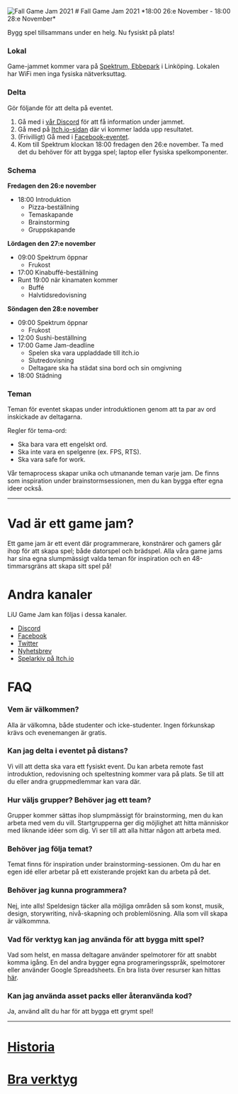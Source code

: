<img src="/static/img/gamejam/banner-fgj21.png" alt="Fall Game Jam 2021" id="gamejam-banner">
# Fall Game Jam 2021
*18:00 26:e November - 18:00 28:e November*

Bygg spel tillsammans under en helg. Nu fysiskt på plats!

### Lokal
Game-jammet kommer vara på [Spektrum, Ebbepark](https://sanktkors.se/lediga-lokaler/linkoping/ebbepark/spektrum/) i Linköping. Lokalen har WiFi men inga fysiska nätverksuttag.

### Delta

Gör följande för att delta på eventet.

1. Gå med i [vår Discord](https://discord.gg/eHgXYMS) för att få information under jammet.
2. Gå med på [Itch.io-sidan](https://itch.io/jam/liu-fall-game-jam-2021) där vi kommer ladda upp resultatet.
3. (Frivilligt) Gå med i [Facebook-eventet](https://www.facebook.com/events/592287468735232).
4. Kom till Spektrum klockan 18:00 fredagen den 26:e november. Ta med det du behöver för att bygga spel; laptop eller fysiska spelkomponenter.

### Schema
**Fredagen den 26:e november**

- 18:00 Introduktion
    - Pizza-beställning
    - Temaskapande
    - Brainstorming
    - Gruppskapande

**Lördagen den 27:e november**

- 09:00 Spektrum öppnar
    - Frukost
- 17:00 Kinabuffé-beställning
- Runt 19:00 när kinamaten kommer
    - Buffé 
    - Halvtidsredovisning

**Söndagen den 28:e november**

- 09:00 Spektrum öppnar
    - Frukost
- 12:00 Sushi-beställning
- 17:00 Game Jam-deadline
    - Spelen ska vara uppladdade till itch.io
    - Slutredovisning
    - Deltagare ska ha städat sina bord och sin omgivning
- 18:00 Städning

### Teman

Teman för eventet skapas under introduktionen genom att ta par av ord inskickade av deltagarna.

Regler för tema-ord:

- Ska bara vara ett engelskt ord.
- Ska inte vara en spelgenre (ex. FPS, RTS).
- Ska vara safe for work. 

Vår temaprocess skapar unika och utmanande teman varje jam. De finns som inspiration under brainstormsessionen, men du kan bygga efter egna ideer också.

---

# Vad är ett game jam?

Ett game jam är ett event där programmerare, konstnärer och gamers går ihop för
att skapa spel; både datorspel och brädspel. Alla våra game jams har sina egna
slumpmässigt valda teman för inspiration och en 48-timmarsgräns att skapa sitt
spel på!

# Andra kanaler

LiU Game Jam kan följas i dessa kanaler.

- [Discord](https://discord.gg/eHgXYMS)
- [Facebook](https://www.facebook.com/liugamejam/)
- [Twitter](https://twitter.com/LiuGameJam)
- [Nyhetsbrev](http://us12.campaign-archive2.com/home/?u=092a6fffba8f6063437a51495&id=c3863c4bf5)
- [Spelarkiv på Itch.io](https://itch.io/c/64050/liu-game-jam)


# FAQ

### Vem är välkommen?

Alla är välkomna, både studenter och icke-studenter. Ingen förkunskap krävs och
evenemangen är gratis.

### Kan jag delta i eventet på distans?

Vi vill att detta ska vara ett fysiskt event. Du kan arbeta remote fast introduktion, redovisning och speltestning kommer vara på plats. Se till att du eller andra gruppmedlemmar kan vara där.

### Hur väljs grupper? Behöver jag ett team?

Grupper kommer sättas ihop slumpmässigt för brainstorming, men du kan arbeta
med vem du vill. Startgrupperna ger dig möjlighet att hitta människor med
liknande idéer som dig. Vi ser till att alla hittar någon att arbeta med.

### Behöver jag följa temat?

Temat finns för inspiration under brainstorming-sessionen. Om du har en egen idé eller arbetar på ett existerande projekt kan du arbeta på det.

### Behöver jag kunna programmera?

Nej, inte alls! Speldesign täcker alla möjliga områden så som konst, musik,
design, storywriting, nivå-skapning och problemlösning. Alla som vill skapa är
välkommna.

### Vad för verktyg kan jag använda för att bygga mitt spel?

Vad som helst, en massa deltagare använder spelmotorer för att snabbt komma igång. En del andra bygger egna programeringsspråk, spelmotorer eller använder Google Spreadsheets. En bra lista över resurser kan hittas [här](/gamejam/tools/se).

### Kan jag använda asset packs eller återanvända kod?

Ja, använd allt du har för att bygga ett grymt spel!

---

# [Historia](/gamejam/history/se)

# [Bra verktyg](/gamejam/tools/se)
